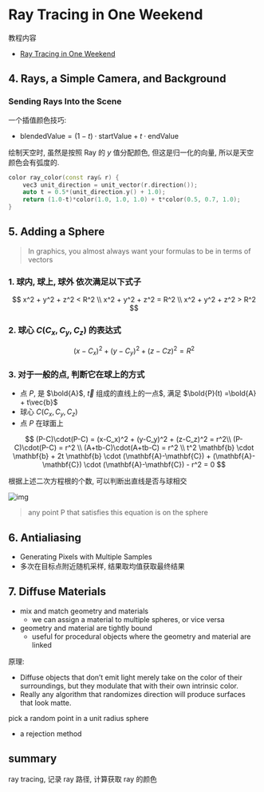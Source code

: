 # Ray Tracing in One Weekend

教程内容

- [Ray Tracing in One Weekend](https://raytracing.github.io/books/RayTracingInOneWeekend.html)

## 4. Rays, a Simple Camera, and Background

### Sending Rays Into the Scene

一个插值颜色技巧:

- $\text{blendedValue} = (1-t)\cdot\text{startValue} + t\cdot\text{endValue}$

绘制天空时, 虽然是按照 Ray 的 $y$ 值分配颜色, 但这是归一化的向量, 所以是天空颜色会有弧度的.

```c++
color ray_color(const ray& r) {
    vec3 unit_direction = unit_vector(r.direction());
    auto t = 0.5*(unit_direction.y() + 1.0);
    return (1.0-t)*color(1.0, 1.0, 1.0) + t*color(0.5, 0.7, 1.0);
}
```

## 5. Adding a Sphere

> In graphics, you almost always want your formulas to be in terms of vectors

### 1. 球内, 球上, 球外 依次满足以下式子

$$
x^2 + y^2 + z^2 < R^2 \\ 
x^2 + y^2 + z^2 = R^2 \\
x^2 + y^2 + z^2 > R^2 
$$

### 2. 球心 $C(C_x, C_y, C_z)$ 的表达式

$$(x-C_x)^2 + (y-C_y)^2 + (z-Cz)^2 = R^2$$

### 3. 对于一般的点, 判断它在球上的方式
   
- 点 $P$, 是 $\bold{A}$, $\vec{t}$ 组成的直线上的一点$, 满足 $\bold{P}(t) =\bold{A} + t\vec{b}$ 
- 球心 $C(C_x, C_y, C_z)$
- 点 $P$ 在球面上

$$
(P-C)\cdot(P-C) = (x-C_x)^2 + (y-C_y)^2 + (z-C_z)^2 = r^2\\
(P-C)\cdot(P-C) = r^2 \\ 
(A+tb-C)\cdot(A+tb-C) = r^2 \\
 t^2 \mathbf{b} \cdot \mathbf{b}
     + 2t \mathbf{b} \cdot (\mathbf{A}-\mathbf{C})
     + (\mathbf{A}-\mathbf{C}) \cdot (\mathbf{A}-\mathbf{C}) - r^2 = 0
$$

根据上述二次方程根的个数, 可以判断出直线是否与球相交

![img](https://raytracing.github.io/images/fig-1.04-ray-sphere.jpg)

> any point P that satisfies this equation is on the sphere

## 6. Antialiasing

- Generating Pixels with Multiple Samples
- 多次在目标点附近随机采样, 结果取均值获取最终结果

## 7. Diffuse Materials

- mix and match geometry and materials
  - we can assign a material to multiple spheres, or vice versa
- geometry and material are tightly bound
  - useful for procedural objects where the geometry and material are linked

原理:
- Diffuse objects that don’t emit light merely take on the color of their surroundings, but they modulate that with their own intrinsic color. 
- Really any algorithm that randomizes direction will produce surfaces that look matte.


pick a random point in a unit radius sphere
- a rejection method



## summary

ray tracing, 记录 ray 路径, 计算获取 ray 的颜色